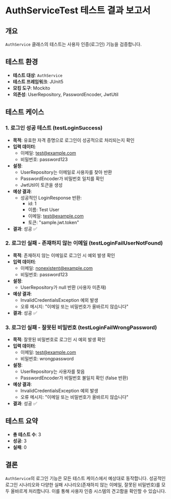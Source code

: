 # AuthServiceTest 테스트 결과 보고서

## 개요
`AuthService` 클래스의 테스트는 사용자 인증(로그인) 기능을 검증합니다.

## 테스트 환경
- **테스트 대상**: `AuthService`
- **테스트 프레임워크**: JUnit5
- **모킹 도구**: Mockito
- **의존성**: UserRepository, PasswordEncoder, JwtUtil

## 테스트 케이스

### 1. 로그인 성공 테스트 (testLoginSuccess)
- **목적**: 유효한 자격 증명으로 로그인이 성공적으로 처리되는지 확인
- **입력 데이터**:
  - 이메일: test@example.com
  - 비밀번호: password123
- **설정**:
  - UserRepository는 이메일로 사용자를 찾아 반환
  - PasswordEncoder가 비밀번호 일치를 확인
  - JwtUtil이 토큰을 생성
- **예상 결과**:
  - 성공적인 LoginResponse 반환:
    - id: 1
    - 이름: Test User
    - 이메일: test@example.com
    - 토큰: "sample.jwt.token"
- **결과**: 성공 ✅

### 2. 로그인 실패 - 존재하지 않는 이메일 (testLoginFailUserNotFound)
- **목적**: 존재하지 않는 이메일로 로그인 시 예외 발생 확인
- **입력 데이터**:
  - 이메일: nonexistent@example.com
  - 비밀번호: password123
- **설정**:
  - UserRepository가 null 반환 (사용자 미존재)
- **예상 결과**:
  - InvalidCredentialsException 예외 발생
  - 오류 메시지: "이메일 또는 비밀번호가 올바르지 않습니다"
- **결과**: 성공 ✅

### 3. 로그인 실패 - 잘못된 비밀번호 (testLoginFailWrongPassword)
- **목적**: 잘못된 비밀번호로 로그인 시 예외 발생 확인
- **입력 데이터**:
  - 이메일: test@example.com
  - 비밀번호: wrongpassword
- **설정**:
  - UserRepository는 사용자를 찾음
  - PasswordEncoder가 비밀번호 불일치 확인 (false 반환)
- **예상 결과**:
  - InvalidCredentialsException 예외 발생
  - 오류 메시지: "이메일 또는 비밀번호가 올바르지 않습니다"
- **결과**: 성공 ✅

## 테스트 요약
- **총 테스트 수**: 3
- **성공**: 3
- **실패**: 0

## 결론
`AuthService`의 로그인 기능은 모든 테스트 케이스에서 예상대로 동작합니다. 성공적인 로그인 시나리오와 다양한 실패 시나리오(존재하지 않는 이메일, 잘못된 비밀번호)를 모두 올바르게 처리합니다. 이를 통해 사용자 인증 시스템의 견고함을 확인할 수 있습니다. 